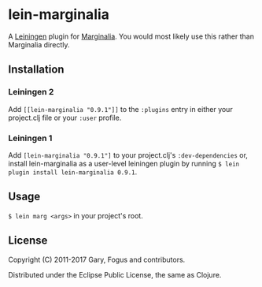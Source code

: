 # lein-marginalia

A [Leiningen](https://github.com/technomancy/leiningen) plugin for [Marginalia](https://github.com/gdeer81/marginalia).  You would most likely use this rather than Marginalia directly.

## Installation

### Leiningen 2

Add `[[lein-marginalia "0.9.1"]]` to the `:plugins` entry in
either your project.clj file or your `:user` profile.

### Leiningen 1

Add `[lein-marginalia "0.9.1"]` to your project.clj's
`:dev-dependencies` or, install lein-marginalia as a user-level
leiningen plugin by running
`$ lein plugin install lein-marginalia 0.9.1`.

## Usage

`$ lein marg <args>` in your project's root.

License
-------

Copyright (C) 2011-2017 Gary, Fogus and contributors.

Distributed under the Eclipse Public License, the same as Clojure.
